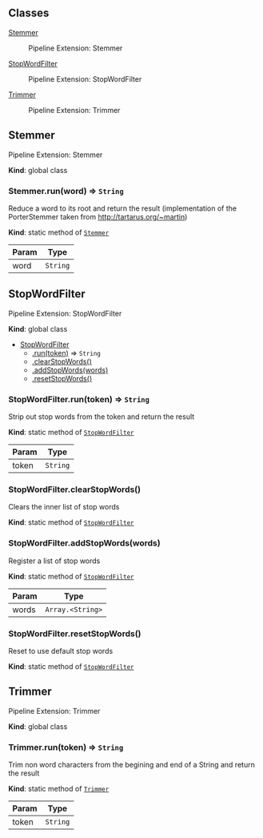 ## Classes

<dl>
<dt><a href="#Stemmer">Stemmer</a></dt>
<dd><p>Pipeline Extension: Stemmer</p>
</dd>
<dt><a href="#StopWordFilter">StopWordFilter</a></dt>
<dd><p>Pipeline Extension: StopWordFilter</p>
</dd>
<dt><a href="#Trimmer">Trimmer</a></dt>
<dd><p>Pipeline Extension: Trimmer</p>
</dd>
</dl>

<a name="Stemmer"></a>

## Stemmer
Pipeline Extension: Stemmer

**Kind**: global class  
<a name="Stemmer.run"></a>

### Stemmer.run(word) ⇒ <code>String</code>
Reduce a word to its root and return the result(implementation of the PorterStemmer taken from http://tartarus.org/~martin)

**Kind**: static method of [<code>Stemmer</code>](#Stemmer)  

| Param | Type |
| --- | --- |
| word | <code>String</code> | 

<a name="StopWordFilter"></a>

## StopWordFilter
Pipeline Extension: StopWordFilter

**Kind**: global class  

* [StopWordFilter](#StopWordFilter)
    * [.run(token)](#StopWordFilter.run) ⇒ <code>String</code>
    * [.clearStopWords()](#StopWordFilter.clearStopWords)
    * [.addStopWords(words)](#StopWordFilter.addStopWords)
    * [.resetStopWords()](#StopWordFilter.resetStopWords)

<a name="StopWordFilter.run"></a>

### StopWordFilter.run(token) ⇒ <code>String</code>
Strip out stop words from the token andreturn the result

**Kind**: static method of [<code>StopWordFilter</code>](#StopWordFilter)  

| Param | Type |
| --- | --- |
| token | <code>String</code> | 

<a name="StopWordFilter.clearStopWords"></a>

### StopWordFilter.clearStopWords()
Clears the inner list of stop words

**Kind**: static method of [<code>StopWordFilter</code>](#StopWordFilter)  
<a name="StopWordFilter.addStopWords"></a>

### StopWordFilter.addStopWords(words)
Register a list of stop words

**Kind**: static method of [<code>StopWordFilter</code>](#StopWordFilter)  

| Param | Type |
| --- | --- |
| words | <code>Array.&lt;String&gt;</code> | 

<a name="StopWordFilter.resetStopWords"></a>

### StopWordFilter.resetStopWords()
Reset to use default stop words

**Kind**: static method of [<code>StopWordFilter</code>](#StopWordFilter)  
<a name="Trimmer"></a>

## Trimmer
Pipeline Extension: Trimmer

**Kind**: global class  
<a name="Trimmer.run"></a>

### Trimmer.run(token) ⇒ <code>String</code>
Trim non word characters from the begining and end of a Stringand return the result

**Kind**: static method of [<code>Trimmer</code>](#Trimmer)  

| Param | Type |
| --- | --- |
| token | <code>String</code> | 

